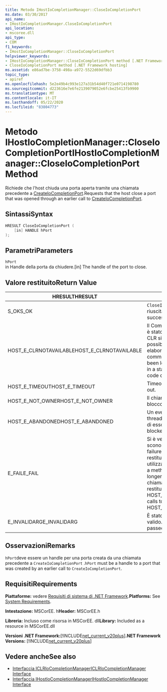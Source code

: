 ```yaml
---
title: Metodo IHostIoCompletionManager::CloseIoCompletionPort
ms.date: 03/30/2017
api_name:
- IHostIoCompletionManager.CloseIoCompletionPort
api_location:
- mscoree.dll
api_type:
- COM
f1_keywords:
- IHostIoCompletionManager::CloseIoCompletionPort
helpviewer_keywords:
- IHostIoCompletionManager::CloseIoCompletionPort method [.NET Framework hosting]
- CloseIoCompletionPort method [.NET Framework hosting]
ms.assetid: e86ad7be-3758-498a-a972-5522d69dfbb3
topic_type:
- apiref
ms.openlocfilehash: 5e2e49b4c993e127a31b54d40f721e0714198780
ms.sourcegitcommit: d223616e7e6fe2139079052e6fcbe25413fb9900
ms.translationtype: MT
ms.contentlocale: it-IT
ms.lasthandoff: 05/22/2020
ms.locfileid: "83804773"
---
```

# <a name="ihostiocompletionmanagercloseiocompletionport-method"></a><span data-ttu-id="0f4f1-102">Metodo IHostIoCompletionManager::CloseIoCompletionPort</span><span class="sxs-lookup"><span data-stu-id="0f4f1-102">IHostIoCompletionManager::CloseIoCompletionPort Method</span></span>
<span data-ttu-id="0f4f1-103">Richiede che l'host chiuda una porta aperta tramite una chiamata precedente a [CreateIoCompletionPort](ihostiocompletionmanager-createiocompletionport-method.md).</span><span class="sxs-lookup"><span data-stu-id="0f4f1-103">Requests that the host close a port that was opened through an earlier call to [CreateIoCompletionPort](ihostiocompletionmanager-createiocompletionport-method.md).</span></span>  
  
## <a name="syntax"></a><span data-ttu-id="0f4f1-104">Sintassi</span><span class="sxs-lookup"><span data-stu-id="0f4f1-104">Syntax</span></span>  
  
```cpp  
HRESULT CloseIoCompletionPort (  
    [in] HANDLE hPort  
);  
```  
  
## <a name="parameters"></a><span data-ttu-id="0f4f1-105">Parametri</span><span class="sxs-lookup"><span data-stu-id="0f4f1-105">Parameters</span></span>  
 `hPort`  
 <span data-ttu-id="0f4f1-106">in Handle della porta da chiudere.</span><span class="sxs-lookup"><span data-stu-id="0f4f1-106">[in] The handle of the port to close.</span></span>  
  
## <a name="return-value"></a><span data-ttu-id="0f4f1-107">Valore restituito</span><span class="sxs-lookup"><span data-stu-id="0f4f1-107">Return Value</span></span>  
  
|<span data-ttu-id="0f4f1-108">HRESULT</span><span class="sxs-lookup"><span data-stu-id="0f4f1-108">HRESULT</span></span>|<span data-ttu-id="0f4f1-109">Descrizione</span><span class="sxs-lookup"><span data-stu-id="0f4f1-109">Description</span></span>|  
|-------------|-----------------|  
|<span data-ttu-id="0f4f1-110">S_OK</span><span class="sxs-lookup"><span data-stu-id="0f4f1-110">S_OK</span></span>|<span data-ttu-id="0f4f1-111">`CloseIoCompletionPort`la restituzione è riuscita.</span><span class="sxs-lookup"><span data-stu-id="0f4f1-111">`CloseIoCompletionPort` returned successfully.</span></span>|  
|<span data-ttu-id="0f4f1-112">HOST_E_CLRNOTAVAILABLE</span><span class="sxs-lookup"><span data-stu-id="0f4f1-112">HOST_E_CLRNOTAVAILABLE</span></span>|<span data-ttu-id="0f4f1-113">Il Common Language Runtime (CLR) non è stato caricato in un processo oppure CLR si trova in uno stato in cui non è possibile eseguire codice gestito o elaborare la chiamata correttamente.</span><span class="sxs-lookup"><span data-stu-id="0f4f1-113">The common language runtime (CLR) has not been loaded into a process, or the CLR is in a state in which it cannot run managed code or process the call successfully.</span></span>|  
|<span data-ttu-id="0f4f1-114">HOST_E_TIMEOUT</span><span class="sxs-lookup"><span data-stu-id="0f4f1-114">HOST_E_TIMEOUT</span></span>|<span data-ttu-id="0f4f1-115">Timeout della chiamata.</span><span class="sxs-lookup"><span data-stu-id="0f4f1-115">The call timed out.</span></span>|  
|<span data-ttu-id="0f4f1-116">HOST_E_NOT_OWNER</span><span class="sxs-lookup"><span data-stu-id="0f4f1-116">HOST_E_NOT_OWNER</span></span>|<span data-ttu-id="0f4f1-117">Il chiamante non è il proprietario del blocco.</span><span class="sxs-lookup"><span data-stu-id="0f4f1-117">The caller does not own the lock.</span></span>|  
|<span data-ttu-id="0f4f1-118">HOST_E_ABANDONED</span><span class="sxs-lookup"><span data-stu-id="0f4f1-118">HOST_E_ABANDONED</span></span>|<span data-ttu-id="0f4f1-119">Un evento è stato annullato mentre un thread bloccato o Fiber era in attesa su di esso.</span><span class="sxs-lookup"><span data-stu-id="0f4f1-119">An event was canceled while a blocked thread or fiber was waiting on it.</span></span>|  
|<span data-ttu-id="0f4f1-120">E_FAIL</span><span class="sxs-lookup"><span data-stu-id="0f4f1-120">E_FAIL</span></span>|<span data-ttu-id="0f4f1-121">Si è verificato un errore irreversibile sconosciuto.</span><span class="sxs-lookup"><span data-stu-id="0f4f1-121">An unknown catastrophic failure occurred.</span></span> <span data-ttu-id="0f4f1-122">Quando un metodo restituisce E_FAIL, CLR non è più utilizzabile all'interno del processo.</span><span class="sxs-lookup"><span data-stu-id="0f4f1-122">When a method returns E_FAIL, the CLR is no longer usable within the process.</span></span> <span data-ttu-id="0f4f1-123">Le chiamate successive ai metodi di hosting restituiscono HOST_E_CLRNOTAVAILABLE.</span><span class="sxs-lookup"><span data-stu-id="0f4f1-123">Subsequent calls to hosting methods return HOST_E_CLRNOTAVAILABLE.</span></span>|  
|<span data-ttu-id="0f4f1-124">E_INVALIDARG</span><span class="sxs-lookup"><span data-stu-id="0f4f1-124">E_INVALIDARG</span></span>|<span data-ttu-id="0f4f1-125">È stato passato un handle di porta non valido.</span><span class="sxs-lookup"><span data-stu-id="0f4f1-125">An invalid port handle was passed.</span></span>|  
  
## <a name="remarks"></a><span data-ttu-id="0f4f1-126">Osservazioni</span><span class="sxs-lookup"><span data-stu-id="0f4f1-126">Remarks</span></span>  
 <span data-ttu-id="0f4f1-127">`hPort`deve essere un handle per una porta creata da una chiamata precedente a `CreateIoCompletionPort` .</span><span class="sxs-lookup"><span data-stu-id="0f4f1-127">`hPort` must be a handle to a port that was created by an earlier call to `CreateIoCompletionPort`.</span></span>  
  
## <a name="requirements"></a><span data-ttu-id="0f4f1-128">Requisiti</span><span class="sxs-lookup"><span data-stu-id="0f4f1-128">Requirements</span></span>  
 <span data-ttu-id="0f4f1-129">**Piattaforme:** vedere [Requisiti di sistema di .NET Framework](../../get-started/system-requirements.md).</span><span class="sxs-lookup"><span data-stu-id="0f4f1-129">**Platforms:** See [System Requirements](../../get-started/system-requirements.md).</span></span>  
  
 <span data-ttu-id="0f4f1-130">**Intestazione:** MSCorEE. h</span><span class="sxs-lookup"><span data-stu-id="0f4f1-130">**Header:** MSCorEE.h</span></span>  
  
 <span data-ttu-id="0f4f1-131">**Libreria:** Incluso come risorsa in MSCorEE. dll</span><span class="sxs-lookup"><span data-stu-id="0f4f1-131">**Library:** Included as a resource in MSCorEE.dll</span></span>  
  
 <span data-ttu-id="0f4f1-132">**Versioni .NET Framework:**[!INCLUDE[net_current_v20plus](../../../../includes/net-current-v20plus-md.md)]</span><span class="sxs-lookup"><span data-stu-id="0f4f1-132">**.NET Framework Versions:** [!INCLUDE[net_current_v20plus](../../../../includes/net-current-v20plus-md.md)]</span></span>  
  
## <a name="see-also"></a><span data-ttu-id="0f4f1-133">Vedere anche</span><span class="sxs-lookup"><span data-stu-id="0f4f1-133">See also</span></span>

- [<span data-ttu-id="0f4f1-134">Interfaccia ICLRIoCompletionManager</span><span class="sxs-lookup"><span data-stu-id="0f4f1-134">ICLRIoCompletionManager Interface</span></span>](iclriocompletionmanager-interface.md)
- [<span data-ttu-id="0f4f1-135">Interfaccia IHostIoCompletionManager</span><span class="sxs-lookup"><span data-stu-id="0f4f1-135">IHostIoCompletionManager Interface</span></span>](ihostiocompletionmanager-interface.md)
